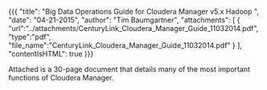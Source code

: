 {{{
  "title": "Big Data Operations Guide for Cloudera Manager v5.x Hadoop ",
  "date": "04-21-2015",
  "author": "Tim Baumgartner",
  "attachments": [
    {
      "url":"../attachments/CenturyLink_Cloudera_Manager_Guide_11032014.pdf",
      "type":"pdf",
      "file_name":"CenturyLink_Cloudera_Manager_Guide_11032014.pdf"
    }
  ],
  "contentIsHTML": true
}}}

<p>Attached is a 30-page document that details many of the most important functions of Cloudera Manager.</p>
